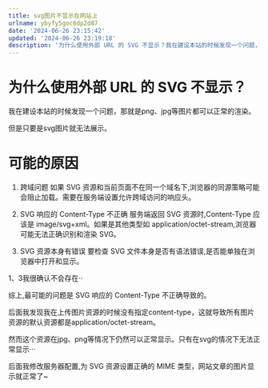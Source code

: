 ```yaml
---
title: svg图片不显示在网站上
urlname: ybyfy5goc6dp2d87
date: '2024-06-26 23:15:42'
updated: '2024-06-26 23:19:18'
description: '为什么使用外部 URL 的 SVG 不显示？我在建设本站的时候发现一个问题，那就是png、jpg等图片都可以正常的渲染。但是只要是svg图片就无法展示。可能的原因1. 跨域问题如果 SVG 资源和当前页面不在同一个域名下,浏览器的同源策略可能会阻止加载。需要在服务端设置允许跨域访问的响应头。 ...'
---
```

# 为什么使用外部 URL 的 SVG 不显示？
我在建设本站的时候发现一个问题，那就是png、jpg等图片都可以正常的渲染。

但是只要是svg图片就无法展示。

# 可能的原因
1. 跨域问题
如果 SVG 资源和当前页面不在同一个域名下,浏览器的同源策略可能会阻止加载。需要在服务端设置允许跨域访问的响应头。 

2. SVG 响应的 Content-Type 不正确
服务端返回 SVG 资源时,Content-Type 应该是 image/svg+xml。如果是其他类型如 application/octet-stream,浏览器可能无法正确识别和渲染 SVG。 

3. SVG 资源本身有错误
要检查 SVG 文件本身是否有语法错误,是否能单独在浏览器中打开和显示。 

1、3我很确认不会存在··

综上,最可能的问题是 SVG 响应的 Content-Type 不正确导致的。

后面我发现我在上传图片资源的时候没有指定content-type，这就导致所有图片资源的默认资源都是application/octet-stream。

然而这个资源在jpg、png等情况下仍然可以正常显示。只有在svg的情况下无法正常显示···

后面我修改服务器配置,为 SVG 资源设置正确的 MIME 类型，网站文章的图片显示就正常了~


